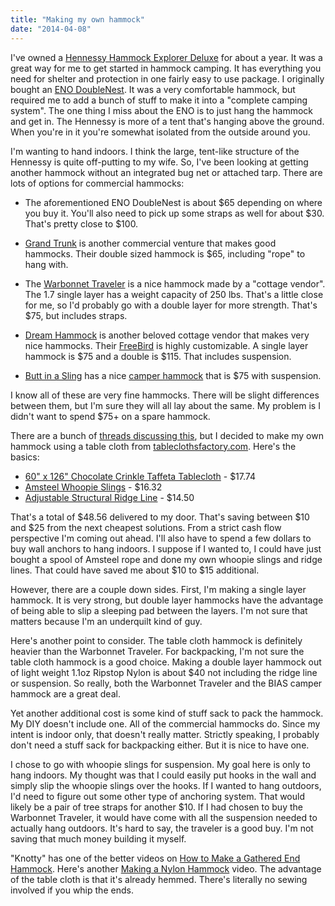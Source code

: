 ```yaml
---
title: "Making my own hammock"
date: "2014-04-08"
---
```

I've owned a
[Hennessy Hammock Explorer Deluxe](http://hennessyhammock.com/catalog/specs/explorer_deluxe_asym_classic/)
for about a year. It was a great way for me to get started in hammock
camping. It has everything you need for shelter and protection in one
fairly easy to use package. I originally bought an
[ENO DoubleNest](http://www.eaglesnestoutfittersinc.com/product/DOUBLENEST.html).
It was a very comfortable hammock, but required me to add a bunch of
stuff to make it into a "complete camping system". The one thing I
miss about the ENO is to just hang the hammock and get in. The
Hennessy is more of a tent that's hanging above the ground. When
you're in it you're somewhat isolated from the outside around you.

I'm wanting to hand indoors. I think the large, tent-like structure of
the Hennessy is quite off-putting to my wife. So, I've been looking at
getting another hammock without an integrated bug net or attached
tarp. There are lots of options for commercial hammocks:

* The aforementioned ENO DoubleNest is about $65 depending on where
  you buy it. You'll also need to pick up some straps as well for
  about $30. That's pretty close to $100.

* [Grand Trunk](http://grandtrunkgoods.com) is another commercial
  venture that makes good hammocks. Their double sized hammock is $65,
  including "rope" to hang with.

* The [Warbonnet Traveler](http://www.warbonnetoutdoors.com/no-net-ridgerunners-travelers/)
  is a nice hammock made by a "cottage vendor". The 1.7 single layer
  has a weight capacity of 250 lbs. That's a little close for me, so
  I'd probably go with a double layer for more strength. That's $75,
  but includes straps.

* [Dream Hammock](http://dream-hammock.com) is another beloved cottage
  vendor that makes very nice hammocks. Their
  [FreeBird](http://www.dream-hammock.com/FreeBird.html) is highly
  customizable. A single layer hammock is $75 and a double is $115.
  That includes suspension.

* [Butt in a Sling](http://buttinasling.com) has a nice
  [camper hammock](http://buttinasling.com/bias-camper-hammock--red.html)
  that is $75 with suspension.

I know all of these are very fine hammocks. There will be slight
differences between them, but I'm sure they will all lay about the
same. My problem is I didn't want to spend $75+ on a spare hammock.

There are a bunch of [threads discussing this](https://www.hammockforums.net/forum/showthread.php?54858-Review-Tableclothsfactory-com-Hammocks), but I decided to make my
own hammock using a table cloth from
[tableclothsfactory.com](http://tableclothsfactory.com). Here's the
basics:

* [60" x 126" Chocolate Crinkle Taffeta Tablecloth](http://www.tableclothsfactory.com/Crinkle-Taffeta-Tablecloth-60x126-p/k06a_tab_crnk_60126_choc.htm) - $17.74
* [Amsteel Whoopie Slings](http://dutchwaregear.com/amsteel-whoopie-slings.html) - $16.32
* [Adjustable Structural Ridge Line](http://shop.whoopieslings.com/Adjustable-Structural-Ridge-Line-ASR.htm) - $14.50

That's a total of $48.56 delivered to my door. That's saving between
$10 and $25 from the next cheapest solutions. From a strict cash flow
perspective I'm coming out ahead. I'll also have to spend a few
dollars to buy wall anchors to hang indoors. I suppose if I wanted to,
I could have just bought a spool of Amsteel rope and done my own
whoopie slings and ridge lines. That could have saved me about $10 to
$15 additional.

However, there are a couple down sides. First, I'm making a single
layer hammock. It is very strong, but double layer hammocks have the
advantage of being able to slip a sleeping pad between the layers. I'm
not sure that matters because I'm an underquilt kind of guy.

Here's another point to consider. The table cloth hammock is
definitely heavier than the Warbonnet Traveler. For backpacking, I'm
not sure the table cloth hammock is a good choice. Making a double
layer hammock out of light weight 1.1oz Ripstop Nylon is about $40 not
including the ridge line or suspension. So really, both the Warbonnet
Traveler and the BIAS camper hammock are a great deal.

Yet another additional cost is some kind of stuff sack to pack the
hammock. My DIY doesn't include one. All of the commercial hammocks
do. Since my intent is indoor only, that doesn't really matter.
Strictly speaking, I probably don't need a stuff sack for backpacking
either. But it is nice to have one.

I chose to go with whoopie slings for suspension. My goal here is only
to hang indoors. My thought was that I could easily put hooks in the
wall and simply slip the whoopie slings over the hooks. If I wanted to
hang outdoors, I'd need to figure out some other type of anchoring
system. That would likely be a pair of tree straps for another $10. If
I had chosen to buy the Warbonnet Traveler, it would have come with
all the suspension needed to actually hang outdoors. It's hard to say,
the traveler is a good buy. I'm not saving that much money building it
myself.

"Knotty" has one of the better videos on
[How to Make a Gathered End Hammock](https://www.youtube.com/watch?v=ZSbnQs-2y8c).
Here's another
[Making a Nylon Hammock](https://www.youtube.com/watch?v=P6Mt1piDSgA) video.
The advantage of the table cloth is that it's already hemmed. There's
literally no sewing involved if you whip the ends.
